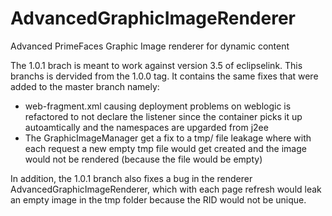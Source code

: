 AdvancedGraphicImageRenderer
============================

Advanced PrimeFaces Graphic Image renderer for dynamic content


The 1.0.1 brach is meant to work against version 3.5 of eclipselink.
This branchs is dervided from the 1.0.0 tag.
It contains the same fixes that were added to the master branch namely:
<ul>
  <li> web-fragment.xml causing deployment problems on weblogic is refactored to not declare the listener since the container picks it up autoamtically and the namespaces are upgarded from j2ee
  <li> The GraphicImageManager get a fix to a tmp/ file leakage where with each request a new empty tmp file would get created and the image would not be rendered (because the file would be empty)
</ul>


In addition, the 1.0.1 branch also fixes a bug in the renderer AdvancedGraphicImageRenderer, which with each page refresh would leak an empty image in the tmp folder because the RID would not be unique.

